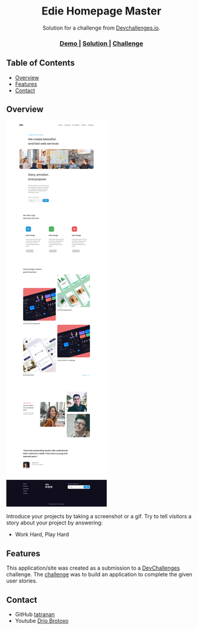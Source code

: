 <!-- Please update value in the {}  -->

<h1 align="center">Edie Homepage Master</h1>

<div align="center">
   Solution for a challenge from  <a href="http://devchallenges.io" target="_blank">Devchallenges.io</a>.
</div>

<div align="center">
  <h3>
    <a href="https://tatranan.github.io/EdieHomepageMaster-DevChallenges/">
      Demo
    </a>
    <span> | </span>
    <a href="https://github.com/tatranan/EdieHomepageMaster-DevChallenges">
      Solution
    </a>
    <span> | </span>
    <a href="https://devchallenges.io/challenges/xobQBuf8zWWmiYMIAZe0">
      Challenge
    </a>
  </h3>
</div>

<!-- TABLE OF CONTENTS -->

## Table of Contents

- [Overview](#overview)
- [Features](#features)
- [Contact](#contact)

<!-- OVERVIEW -->

## Overview

![screenshot](./asset/images/demo.png)

Introduce your projects by taking a screenshot or a gif. Try to tell visitors a story about your project by answering:

- Work Hard, Play Hard

## Features

This application/site was created as a submission to a [DevChallenges](https://devchallenges.io/challenges) challenge. The [challenge](https://devchallenges.io/challenges/xobQBuf8zWWmiYMIAZe0) was to build an application to complete the given user stories.

## Contact

- GitHub [tatranan](https://github.com/tatranan)
- Youtube [Drio Brotoxo](https://www.youtube.com/channel/UC7CJBfb1bAIg6kCGmXwcoUQ/videos%25257D)
